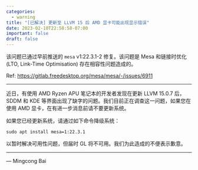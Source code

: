 ```yaml
---
categories:
  - warning
title: "[已解决] 更新至 LLVM 15 后 AMD 显卡可能出现显示错误"
date: 2023-02-10T22:58:58-07:00
important: false
draft: false
---
```


该问题已通过早前推送的 `mesa` v1:22.3.1-2 修复。该问题是 Mesa 和链接时优化 (LTO, Link-Time Optimisation) 存在相容性问题造成的。

Ref: https://gitlab.freedesktop.org/mesa/mesa/-/issues/6911

---

近日，有使用 AMD Ryzen APU 笔记本的开发者发现在更新 LLVM 15.0.7 后，SDDM 和 KDE 等界面出现了缺字的问题。我们目前正在调查这一问题，如果您在使用 AMD 显卡，在有进一步消息前请不要更新系统。

如果您已经更新系统，请通过如下命令降级系统：

```
sudo apt install mesa=1:22.3.1
```

以暂时解决可用性问题，但届时 GL 将不可用。我们为此造成的不便表示歉意。

---

— Mingcong Bai
